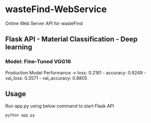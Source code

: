 # wasteFind-WebService

Online Web Server API for wasteFind

## Flask API - Material Classification - Deep learning

### Model: Fine-Tuned VGG16

Production Model Performance -> loss: 0.2181 - accuracy: 0.9249 - val_loss: 0.3571 - val_accuracy: 0.8805

## Usage

Run app.py using below command to start Flask API

```
python app.py
```
